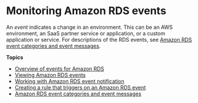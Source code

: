 # Monitoring Amazon RDS events<a name="working-with-events"></a>

An *event* indicates a change in an environment\. This can be an AWS environment, an SaaS partner service or application, or a custom application or service\. For descriptions of the RDS events, see [Amazon RDS event categories and event messages](USER_Events.Messages.md)\.

**Topics**
+ [Overview of events for Amazon RDS](rds-cloudwatch-events.sample.md)
+ [Viewing Amazon RDS events](USER_ListEvents.md)
+ [Working with Amazon RDS event notification](USER_Events.md)
+ [Creating a rule that triggers on an Amazon RDS event](rds-cloud-watch-events.md)
+ [Amazon RDS event categories and event messages](USER_Events.Messages.md)